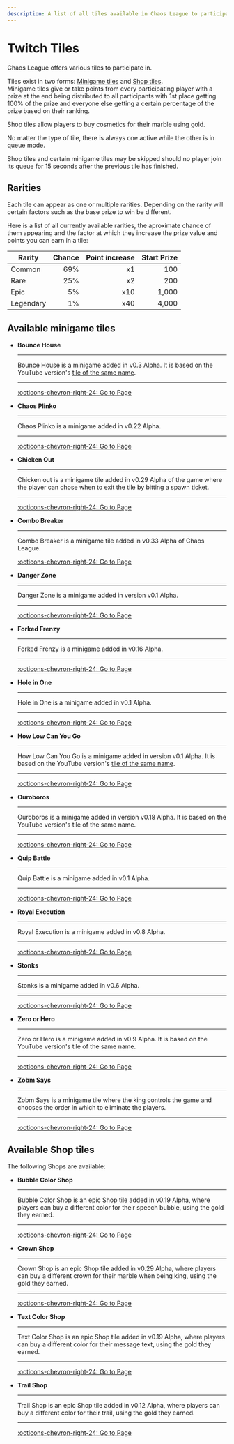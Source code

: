 ```yaml
---
description: A list of all tiles available in Chaos League to participate in.
---
```


# Twitch Tiles

Chaos League offers various tiles to participate in.

Tiles exist in two forms: [Minigame tiles](#available-minigame-tiles) and [Shop tiles](#available-shop-tiles).  
Minigame tiles give or take points from every participating player with a prize at the end being distributed to all participants with 1st place getting 100% of the prize and everyone else getting a certain percentage of the prize based on their ranking.

Shop tiles allow players to buy cosmetics for their marble using gold.

No matter the type of tile, there is always one active while the other is in queue mode.

Shop tiles and certain minigame tiles may be skipped should no player join its queue for 15 seconds after the previous tile has finished.

## Rarities

Each tile can appear as one or multiple rarities. Depending on the rarity will certain factors such as the base prize to win be different.

Here is a list of all currently available rarities, the aproximate chance of them appearing and the factor at which they increase the prize value and points you can earn in a tile:

| Rarity    | Chance | Point increase | Start Prize |
|-----------|-------:|---------------:|------------:|
| Common    | 69%    | x1             | 100         |
| Rare      | 25%    | x2             | 200         |
| Epic      | 5%     | x10            | 1,000       |
| Legendary | 1%     | x40            | 4,000       |

## Available minigame tiles

<div class="grid cards" markdown>

-   **Bounce House**
    
    ----
    
    Bounce House is a minigame added in v0.3 Alpha. It is based on the YouTube version's [tile of the same name](../youtube-minigames/common/bounce-house.md).
    
    ----
    
    [:octicons-chevron-right-24: Go to Page](minigames/bounce-house.md)

-   **Chaos Plinko**
    
    ----
    
    Chaos Plinko is a minigame added in v0.22 Alpha.
    
    ----
    
    [:octicons-chevron-right-24: Go to Page](minigames/chaos-plinko.md)

-   **Chicken Out**
    
    ----
    
    Chicken out is a minigame tile added in v0.29 Alpha of the game where the player can chose when to exit the tile by bitting a spawn ticket.
    
    ----
    
    [:octicons-chevron-right-24: Go to Page](minigames/chicken-out.md)

-   **Combo Breaker**
    
    ----
    
    Combo Breaker is a minigame tile added in v0.33 Alpha of Chaos League.
    
    [:octicons-chevron-right-24: Go to Page](minigames/combo-breaker.md)

-   **Danger Zone**
    
    ----
    
    Danger Zone is a minigame added in version v0.1 Alpha.
    
    ----
    
    [:octicons-chevron-right-24: Go to Page](minigames/danger-zone.md)

-   **Forked Frenzy**
    
    ----
    
    Forked Frenzy is a minigame added in v0.16 Alpha.
    
    ----
    
    [:octicons-chevron-right-24: Go to Page](minigames/forked-frenzy.md)
    
-   **Hole in One**
    
    ----
    
    Hole in One is a minigame added in v0.1 Alpha.
    
    ----
    
    [:octicons-chevron-right-24: Go to Page](minigames/hole-in-one.md)

-   **How Low Can You Go**
    
    ----
    
    How Low Can You Go is a minigame added in version v0.1 Alpha. It is based on the YouTube version's [tile of the same name](../youtube-minigames/common/how-low-can-you-go.md).
    
    ----
    
    [:octicons-chevron-right-24: Go to Page](minigames/how-low-can-you-go.md)

-   **Ouroboros**
    
    ----
    
    Ouroboros is a minigame added in version v0.18 Alpha. It is based on the YouTube version's tile of the same name.
    
    ----
    
    [:octicons-chevron-right-24: Go to Page](minigames/ouroboros.md)

-   **Quip Battle**
    
    ----
    
    Quip Battle is a minigame added in v0.1 Alpha.
    
    ----
    
    [:octicons-chevron-right-24: Go to Page](minigames/quip-battle.md)

-   **Royal Execution**
    
    ----
    
    Royal Execution is a minigame added in v0.8 Alpha.
    
    ----
    
    [:octicons-chevron-right-24: Go to Page](minigames/royal-execution.md)

-   **Stonks**
    
    ----
    
    Stonks is a minigame added in v0.6 Alpha.
    
    ----
    
    [:octicons-chevron-right-24: Go to Page](minigames/stonks.md)

-   **Zero or Hero**
    
    ----
    
    Zero or Hero is a minigame added in v0.9 Alpha. It is based on the YouTube version's tile of the same name.
    
    ----
    
    [:octicons-chevron-right-24: Go to Page](minigames/zero-or-hero.md)

-   **Zobm Says**
    
    ----
    
    Zobm Says is a minigame tile where the king controls the game and chooses the order in which to eliminate the players.
    
    ----
    
    [:octicons-chevron-right-24: Go to Page](minigames/zobm-says.md)

</div>

## Available Shop tiles

The following Shops are available:

<div class="grid cards" markdown>
    
-   **Bubble Color Shop**
    
    ----
    
    Bubble Color Shop is an epic Shop tile added in v0.19 Alpha, where players can buy a different color for their speech bubble, using the gold they earned.
    
    ----
    
    [:octicons-chevron-right-24: Go to Page](shops/bubble-color-shop.md)
    
-   **Crown Shop**
    
    ----
    
    Crown Shop is an epic Shop tile added in v0.29 Alpha, where players can buy a different crown for their marble when being king, using the gold they earned.
    
    ----
    
    [:octicons-chevron-right-24: Go to Page](shops/crown-shop.md)
    
-   **Text Color Shop**
    
    ----
    
    Text Color Shop is an epic Shop tile added in v0.19 Alpha, where players can buy a different color for their message text, using the gold they earned.
    
    ----
    
    [:octicons-chevron-right-24: Go to Page](shops/text-color-shop.md)
    
-   **Trail Shop**
    
    ----
    
    Trail Shop is an epic Shop tile added in v0.12 Alpha, where players can buy a different color for their trail, using the gold they earned.
    
    ----
    
    [:octicons-chevron-right-24: Go to Page](shops/trail-shop.md)

</div>

